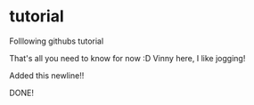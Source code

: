 # tutorial
Folllowing githubs tutorial

That's all you need to know for now :D
Vinny here, I like jogging!


Added this newline!!


DONE!
